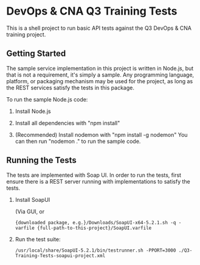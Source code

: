 DevOps & CNA Q3 Training Tests
==============================

This is a shell project to run basic API tests against the Q3 DevOps & CNA
training project.

Getting Started
---------------

The sample service implementation in this project is written in Node.js, but
that is not a requirement, it's simply a sample.  Any programming language,
platform, or packaging mechanism may be used for the project, as long as the
REST services satisfy the tests in this package.

To run the sample Node.js code:

1. Install Node.js

2. Install all dependencies with "npm install"

3. (Recommended) Install nodemon with "npm install -g nodemon"
You can then run "nodemon ." to run the sample code.

Running the Tests
-----------------

The tests are implemented with Soap UI.  In order to run the tests, first ensure
there is a REST server running with implementations to satisfy the tests.

1. Install SoapUI

   (Via GUI, or
   ```
   {downloaded package, e.g.}/Downloads/SoapUI-x64-5.2.1.sh -q -varfile {full-path-to-this-project}/SoapUI.varfile
   ```

2. Run the test suite:

   ```
   /usr/local/share/SoapUI-5.2.1/bin/testrunner.sh -PPORT=3000 ./Q3-Training-Tests-soapui-project.xml
   ```
